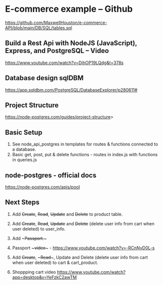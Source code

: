 # E-commerce example – Github

<https://github.com/MaxwellHouston/e-commerce-API/blob/main/DB/SQL/tables.sql>

## Build a Rest Api with NodeJS (JavaScript), Express, and PostgreSQL – Video

<https://www.youtube.com/watch?v=DihOP19LQdg&t=378s>

## Database design sqlDBM

<https://app.sqldbm.com/PostgreSQL/DatabaseExplorer/p280611#>

## Project Structure

<https://node-postgres.com/guides/project-structure>>

## Basic Setup

1. See node_api_postgres in templates for routes & functions connected to a database.
2. Basic get, post, put & delete functions - routes in index.js with functions in queries.js

## node-postgres - official docs

<https://node-postgres.com/apis/pool>

## Next Steps

1. Add ~~Create~~, ~~Read~~, ~~Update~~ and ~~Delete~~ to product table.

2. Add ~~Create~~, ~~Read~~, ~~Update~~ and ~~Delete~~ (delete user info from cart when user deleted) to user_info.

3. Add ~~~Passport.~~~

4. Passport ~~~video~~~ - <https://www.youtube.com/watch?v=-RCnNyD0L-s> 

5. Add ~~Create~~, ~~~Read~~~, Update and Delete (delete user info from cart when user deleted) to cart & cart_product.

6. Shoppping cart video <https://www.youtube.com/watch?app=desktop&v=YeFzkC2awTM>
